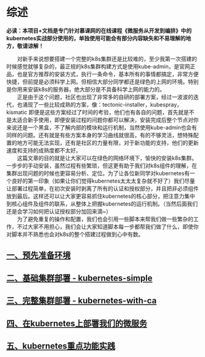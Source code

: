# 综述

  **必读：本项目+文档是专门针对慕课网的在线课程《微服务从开发到编排》中的kubernetes实战部分使用的，单独使用可能会有部分内容缺失和不易理解的地方，敬请谅解！**
  
&emsp;&emsp;对新手来说想要搭建一个完整的k8s集群还是比较难的，至少我第一次搭建的时候感觉就够复杂的，最正规的k8s集群构建方式是使用kube-admin，是官网正品，也是官方推荐的安装方式，执行一条命令，基本所有的事情都搞定，非常方便快捷，但前提是必须科学上网。但相信大部分同学都还是绿色的上网的环境。特别是你用来安装k8s的服务器，绝大部分是不具备科学上网的能力的。  
&emsp;&emsp;正是由于这个问题，社区也出现了非常多的自研的部署方案，经过一波波的迭代，也涌现了一些比较成熟的方案，像：tectonic-installer，kubespray，kismatic
即便是这些方案经过了时间的考验，他们也有各自的问题，首先就是不是太适合新手使用，即便安装过程的问题你都可以解决，安装完成后整个节点对你来说还是一个黑盒，不了解内部的模块和运行机制，当然使用kube-admin也会有同样的问题。还有就是有些方案本身的学习曲线就很高，有的不够灵活，想特殊配置的地方可能无法实现，还有是社区的力量有限，对于新功能的支持，他们的更新速度和支持的成熟度都不太好。  
&emsp;&emsp;这篇文章的目的就是让大家可以在绿色的网络环境下，愉快的安装k8s集群。一步步的手动安装，虽然过程有些繁琐，但这更有助于我们对k8s组件的理解，在集群出现问题的时候也更容易分析、定位。为了让各位新同学对kubernetes有一个良好的第一印象（如果让你们觉得kubernetes太太太复杂就不好了）我们尽量让部署过程简单，在初次安装时剥离了所有的认证和授权部分，并且把非必须组件放到最后。这样还可以让大家更容易抓住kubernetes的核心部分，把注意力集中到核心组件及组件的联系，从整体上把握kubernetes的运行机制。（当然后面我们还是会学习如何把认证授权部分加回来滴~）  
&emsp;&emsp;为了避免重复的操作和配置，我们也会引用一些脚本来帮我们做一些繁杂的工作，不过大家不用担心，我们会让大家知道脚本每一步都帮我们做了什么，即使你对脚本并不熟悉也会对k8s的整个搭建过程做到心中有数。

## [一、预先准备环境][1]
## [二、基础集群部署 - kubernetes-simple][2]
## [三、完整集群部署 - kubernetes-with-ca][3]
## [四、在kubernetes上部署我们的微服务][4]
## [五、kubernetes重点功能实践][5]








  [1]: https://github.com/liuyi01/kube-cfgs/tree/master/docs/1-pre.md
  [2]: https://github.com/liuyi01/kube-cfgs/tree/master/docs/2-kubernetes-simple.md
  [3]: https://github.com/liuyi01/kube-cfgs/tree/master/docs/3-kubernetes-with-ca.md
  [4]: https://github.com/liuyi01/kube-cfgs/tree/master/docs/4-microservice-deploy.md
  [5]: https://github.com/liuyi01/kube-cfgs/tree/master/docs/5-import-func.md
